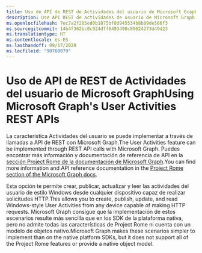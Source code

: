 ```yaml
---
title: Uso de API de REST de Actividades del usuario de Microsoft Graph
description: Use API REST de actividades de usuario de Microsoft Graph para crear, publicar, actualizar y leer las actividades de usuario con el estilo de Windows.
ms.openlocfilehash: 7ec7a2f285ed0b1875bf8d945534b8b89de566f3
ms.sourcegitcommit: 14b4f362bc0c924dff6493490c80624273d49d23
ms.translationtype: HT
ms.contentlocale: es-ES
ms.lasthandoff: 09/17/2020
ms.locfileid: "90760079"
---
```

# <a name="using-microsoft-graphs-user-activities-rest-apis"></a><span data-ttu-id="4db75-103">Uso de API de REST de Actividades del usuario de Microsoft Graph</span><span class="sxs-lookup"><span data-stu-id="4db75-103">Using Microsoft Graph's User Activities REST APIs</span></span>

<span data-ttu-id="4db75-104">La característica Actividades del usuario se puede implementar a través de llamadas a API de REST con Microsoft Graph.</span><span class="sxs-lookup"><span data-stu-id="4db75-104">The User Activities feature can be implemented through REST API calls with Microsoft Graph.</span></span> <span data-ttu-id="4db75-105">Puedes encontrar más información y documentación de referencia de API en la [sección Project Rome de la documentación de Microsoft Graph](https://developer.microsoft.com/graph/docs/api-reference/beta/resources/project_rome_overview#activities).</span><span class="sxs-lookup"><span data-stu-id="4db75-105">You can find more information and API reference documentation in the [Project Rome section of the Microsoft Graph docs](https://developer.microsoft.com/graph/docs/api-reference/beta/resources/project_rome_overview#activities).</span></span>

<span data-ttu-id="4db75-106">Esta opción te permite crear, publicar, actualizar y leer las actividades del usuario de estilo Windows desde cualquier dispositivo capaz de realizar solicitudes HTTP.</span><span class="sxs-lookup"><span data-stu-id="4db75-106">This allows you to create, publish, update, and read Windows-style User Activities from any device capable of making HTTP requests.</span></span> <span data-ttu-id="4db75-107">Microsoft Graph consigue que la implementación de estos escenarios resulte más sencilla que en los SDK de la plataforma nativa, pero no admite todas las características de Project Rome ni cuenta con un modelo de objetos nativo.</span><span class="sxs-lookup"><span data-stu-id="4db75-107">Microsoft Graph makes these scenarios simpler to implement than on the native platform SDKs, but it does not support all of the Project Rome features or provide a native object model.</span></span>